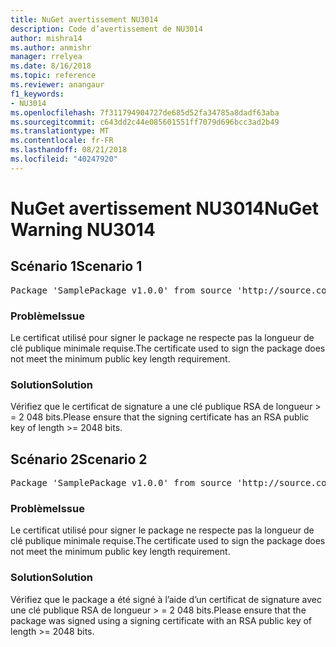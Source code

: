 ```yaml
---
title: NuGet avertissement NU3014
description: Code d’avertissement de NU3014
author: mishra14
ms.author: anmishr
manager: rrelyea
ms.date: 8/16/2018
ms.topic: reference
ms.reviewer: anangaur
f1_keywords:
- NU3014
ms.openlocfilehash: 7f311794904727de685d52fa34785a8dadf63aba
ms.sourcegitcommit: c643dd2c44e085601551ff7079d696bcc3ad2b49
ms.translationtype: MT
ms.contentlocale: fr-FR
ms.lasthandoff: 08/21/2018
ms.locfileid: "40247920"
---
```

# <a name="nuget-warning-nu3014"></a><span data-ttu-id="eafe9-103">NuGet avertissement NU3014</span><span class="sxs-lookup"><span data-stu-id="eafe9-103">NuGet Warning NU3014</span></span>

## <a name="scenario-1"></a><span data-ttu-id="eafe9-104">Scénario 1</span><span class="sxs-lookup"><span data-stu-id="eafe9-104">Scenario 1</span></span>

<pre>Package 'SamplePackage v1.0.0' from source 'http://source.com/index.json': The signing certificate does not meet a minimum public key length requirement.</pre>

### <a name="issue"></a><span data-ttu-id="eafe9-105">Problème</span><span class="sxs-lookup"><span data-stu-id="eafe9-105">Issue</span></span>

<span data-ttu-id="eafe9-106">Le certificat utilisé pour signer le package ne respecte pas la longueur de clé publique minimale requise.</span><span class="sxs-lookup"><span data-stu-id="eafe9-106">The certificate used to sign the package does not meet the minimum public key length requirement.</span></span>


### <a name="solution"></a><span data-ttu-id="eafe9-107">Solution</span><span class="sxs-lookup"><span data-stu-id="eafe9-107">Solution</span></span>

<span data-ttu-id="eafe9-108">Vérifiez que le certificat de signature a une clé publique RSA de longueur > = 2 048 bits.</span><span class="sxs-lookup"><span data-stu-id="eafe9-108">Please ensure that the signing certificate has an RSA public key of length >= 2048 bits.</span></span>



## <a name="scenario-2"></a><span data-ttu-id="eafe9-109">Scénario 2</span><span class="sxs-lookup"><span data-stu-id="eafe9-109">Scenario 2</span></span>

<pre>Package 'SamplePackage v1.0.0' from source 'http://source.com/index.json': The primary signature's certificate does not meet a minimum public key length requirement.</pre>

### <a name="issue"></a><span data-ttu-id="eafe9-110">Problème</span><span class="sxs-lookup"><span data-stu-id="eafe9-110">Issue</span></span>

<span data-ttu-id="eafe9-111">Le certificat utilisé pour signer le package ne respecte pas la longueur de clé publique minimale requise.</span><span class="sxs-lookup"><span data-stu-id="eafe9-111">The certificate used to sign the package does not meet the minimum public key length requirement.</span></span>


### <a name="solution"></a><span data-ttu-id="eafe9-112">Solution</span><span class="sxs-lookup"><span data-stu-id="eafe9-112">Solution</span></span>

<span data-ttu-id="eafe9-113">Vérifiez que le package a été signé à l’aide d’un certificat de signature avec une clé publique RSA de longueur > = 2 048 bits.</span><span class="sxs-lookup"><span data-stu-id="eafe9-113">Please ensure that the package was signed using a signing certificate with an RSA public key of length >= 2048 bits.</span></span>


